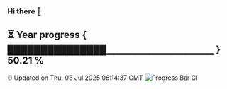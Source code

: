 ### Hi there 👋
⏳ Year progress { ███████████████▁▁▁▁▁▁▁▁▁▁▁▁▁▁▁ } 50.21 %
---
⏰ Updated on Thu, 03 Jul 2025 06:14:37 GMT
![Progress Bar CI](https://github.com/Moyi321/Moyi321/workflows/Progress%20Bar%20CI/badge.svg)
